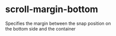# scroll-margin-bottom
Specifies the margin between the snap position on  
the bottom side and the container  
